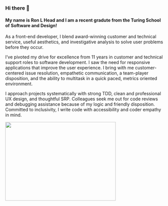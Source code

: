 ### Hi there 👋

#### My name is Ron L Head and I am a recent gradute from the Turing School of Software and Design!

As a front-end developer, I blend award-winning customer and technical service, useful aesthetics, and investigative analysis to solve user problems before they occur.

I’ve pivoted my drive for excellence from 11 years in customer and technical support roles to software development. I saw the need for responsive applications that improve the user experience. I bring with me customer-centered issue resolution, empathetic communication, a team-player disposition, and the ability to multitask in a quick paced, metrics oriented environment.

I approach projects systematically with strong TDD, clean and professional UX design, and thoughtful SRP. Colleagues seek me out for code reviews and debugging assistance because of my logic and friendly disposition. Committed to inclusivity, I write code with accessibility and coder empathy in mind.

<img height="250" width="350" src="https://github-readme-stats.vercel.app/api?username=RonLHead&theme=tokyonight">

<!--
**RonLHead/RonLHead** is a ✨ _special_ ✨ repository because its `README.md` (this file) appears on your GitHub profile.

Here are some ideas to get you started:

- 🔭 I’m currently working on ...
- 🌱 I’m currently learning ...
- 👯 I’m looking to collaborate on ...
- 🤔 I’m looking for help with ...
- 💬 Ask me about ...
- 📫 How to reach me: ...
- 😄 Pronouns: ...
- ⚡ Fun fact: ...
-->
